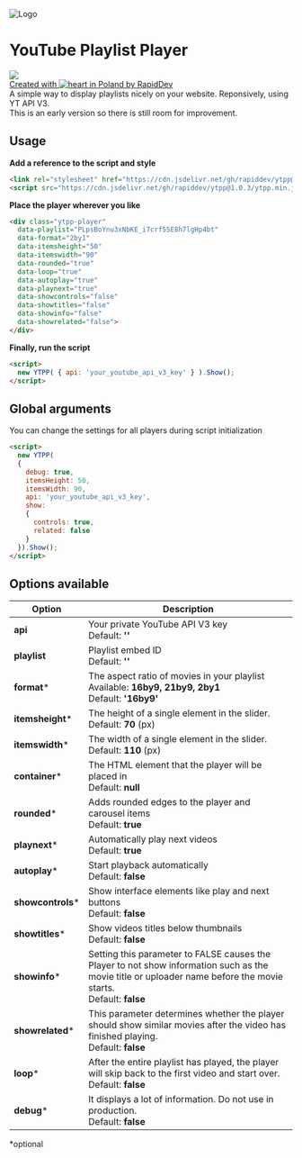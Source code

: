![Logo](https://github.com/rapiddev/ytpp/blob/main/.github/screenshot-1.jpg?raw=true)
# YouTube Playlist Player
[![](https://data.jsdelivr.com/v1/package/gh/rapiddev/ytpp/badge)](https://www.jsdelivr.com/package/gh/rapiddev/ytpp)  
[Created with ![heart](http://i.imgur.com/oXJmdtz.gif) in Poland by RapidDev](https://rdev.cc/)<br />
A simple way to display playlists nicely on your website. Reponsively, using YT API V3.  
This is an early version so there is still room for improvement.

## Usage
**Add a reference to the script and style**
```html
<link rel="stylesheet" href="https://cdn.jsdelivr.net/gh/rapiddev/ytpp@1.0.3/ytpp.min.css">
<script src="https://cdn.jsdelivr.net/gh/rapiddev/ytpp@1.0.3/ytpp.min.js"></script>
```

**Place the player wherever you like**
```html
<div class="ytpp-player"
  data-playlist="PLpsBoYnu3xNbKE_i7crf55E8h7lgHp4bt"
  data-format="2by1"
  data-itemsheight="50"
  data-itemswidth="90"
  data-rounded="true"
  data-loop="true"
  data-autoplay="true"
  data-playnext="true"
  data-showcontrols="false"
  data-showtitles="false"
  data-showinfo="false"
  data-showrelated="false">
</div>
```

**Finally, run the script**
```html
<script>
  new YTPP( { api: 'your_youtube_api_v3_key' } ).Show();
</script>
```

## Global arguments
You can change the settings for all players during script initialization  

```html
<script>
  new YTPP(
  {
    debug: true,
    itemsHeight: 50,
    itemsWidth: 90,
    api: 'your_youtube_api_v3_key',
    show:
    {
      controls: true,
      related: false
    }
  }).Show();
</script>
```

## Options available
| Option | Description |
| --- | --- | 
| **api** | Your private YouTube API V3 key<br/>Default: **''** |
| **playlist** | Playlist embed ID<br/>Default: **''** |
| **format*** | The aspect ratio of movies in your playlist<br/>Available: **16by9, 21by9, 2by1**<br/>Default: **'16by9'** |
| **itemsheight*** | The height of a single element in the slider.<br/>Default: **70** (px) |
| **itemswidth*** | The width of a single element in the slider.<br/>Default: **110** (px) |
| **container*** | The HTML element that the player will be placed in<br/>Default: **null** |
| **rounded*** | Adds rounded edges to the player and carousel items<br/>Default: **true** |
| **playnext*** | Automatically play next videos<br/>Default: **true** |
| **autoplay*** | Start playback automatically<br/>Default: **false** |
| **showcontrols*** | Show interface elements like play and next buttons<br/>Default: **false** |
| **showtitles*** | Show videos titles below thumbnails<br/>Default: **false** |
| **showinfo*** | Setting this parameter to FALSE causes the Player to not show information such as the movie title or uploader name before the movie starts.<br/>Default: **false** |
| **showrelated*** | This parameter determines whether the player should show similar movies after the video has finished playing.<br/>Default: **false** |
| **loop*** | After the entire playlist has played, the player will skip back to the first video and start over.<br/>Default: **false** |
| **debug*** | It displays a lot of information. Do not use in production.<br/>Default: **false** |

*optional
